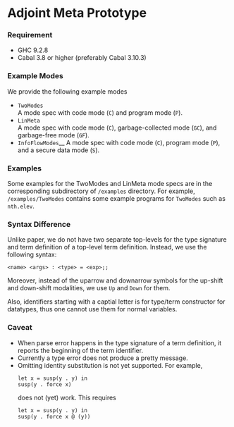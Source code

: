 # Adjoint Meta Prototype

### Requirement

- GHC 9.2.8
- Cabal 3.8 or higher (preferably Cabal 3.10.3)

### Example Modes
We provide the following example modes
- `TwoModes`  
  A mode spec with code mode (`C`) and program mode (`P`).
- `LinMeta`  
  A mode spec with code mode (`C`), garbage-collected mode (`GC`), and garbage-free mode (`GF`).
- `InfoFlowModes`__
  A mode spec with code mode (`C`), program mode (`P`), and a secure data mode (`S`).
  
### Examples
Some examples for the TwoModes and LinMeta mode specs are in the corresponding
subdirectory of `/examples` directory.
For example, `/examples/TwoModes` contains some example programs for
`TwoModes` such as `nth.elev`.

### Syntax Difference

Unlike paper, we do not have two separate top-levels for
the type signature and term definition of a top-level term definition.
Instead, we use the following syntax:
```
<name> <args> : <type> = <exp>;;
```
Moreover, instead of the uparrow and downarrow symbols for the
up-shift and down-shift modalities, we use `Up` and `Down` for
them.

Also, identifiers starting with a captial letter is for
type/term constructor for datatypes, thus one cannot use
them for normal variables.

### Caveat

- When parse error happens in the type signature of a term definition,
  it reports the beginning of the term identifier.
- Currently a type error does not produce a pretty message.
- Omitting identity substitution is not yet supported. For example,
  ```
  let x = susp(y . y) in
  susp(y . force x)
  ```
  does not (yet) work. This requires
  ```
  let x = susp(y . y) in
  susp(y . force x @ (y))
  ```
